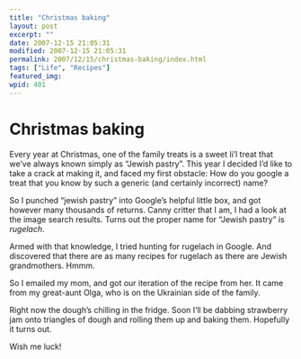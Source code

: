 ```yaml
---
title: "Christmas baking"
layout: post
excerpt: ""
date: 2007-12-15 21:05:31
modified: 2007-12-15 21:05:31
permalink: 2007/12/15/christmas-baking/index.html
tags: ["Life", "Recipes"]
featured_img: 
wpid: 401
---
```


# Christmas baking

Every year at Christmas, one of the family treats is a sweet li’l treat that we’ve always known simply as “Jewish pastry”. This year I decided I’d like to take a crack at making it, and faced my first obstacle: How do you google a treat that you know by such a generic (and certainly incorrect) name?

So I punched “jewish pastry” into Google’s helpful little box, and got however many thousands of returns. Canny critter that I am, I had a look at the image search results. Turns out the proper name for “Jewish pastry” is *rugelach*.

Armed with that knowledge, I tried hunting for rugelach in Google. And discovered that there are as many recipes for rugelach as there are Jewish grandmothers. Hmmm.

So I emailed my mom, and got our iteration of the recipe from her. It came from my great-aunt Olga, who is on the Ukrainian side of the family.

Right now the dough’s chilling in the fridge. Soon I’ll be dabbing strawberry jam onto triangles of dough and rolling them up and baking them. Hopefully it turns out.

Wish me luck!